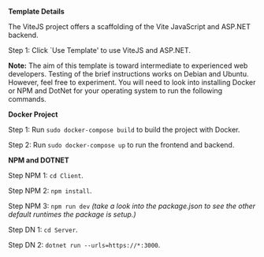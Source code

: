 **Template Details**

The ViteJS project offers a scaffolding of the Vite JavaScript and ASP.NET backend. 

Step 1: Click `Use Template' to use ViteJS and ASP.NET.

**Note:** The aim of this template is toward intermediate to experienced web developers. Testing of the brief instructions works on Debian and Ubuntu. However, feel free to experiment. You will need to look into installing Docker or NPM and DotNet for your operating system to run the following commands.

**Docker Project**

Step 1: Run ```sudo docker-compose build``` to build the project with Docker.

Step 2: Run ```sudo docker-compose up``` to run the frontend and backend.

**NPM and DOTNET**

Step NPM 1: ```cd Client```.

Step NPM 2: ```npm install```.

Step NPM 3: ```npm run dev``` *(take a look into the package.json to see the other default runtimes the package is setup.)*

Step DN 1: ```cd Server```.

Step DN 2: ```dotnet run --urls=https://*:3000```.